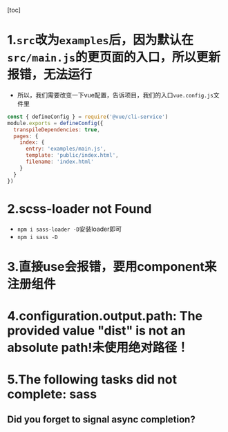 <!--
 * @Author: 41
 * @Date: 2022-05-03 09:37:22
 * @LastEditors: 41
 * @LastEditTime: 2022-05-03 19:59:59
 * @Description: 
-->
[toc]
# 1.`src`改为`examples`后，因为默认在`src/main.js`的更页面的入口，所以更新报错，无法运行
  - 所以，我们需要改变一下vue配置，告诉项目，我们的入口`vue.config.js`文件里
```js
const { defineConfig } = require('@vue/cli-service')
module.exports = defineConfig({
  transpileDependencies: true,
  pages: {
    index: {
      entry: 'examples/main.js',
      template: 'public/index.html',
      filename: 'index.html'
    }
  }
})
```

# 2.scss-loader not Found
  - `npm i sass-loader -D`安装loader即可
  - `npm i sass -D`

# 3.直接use会报错，要用component来注册组件

# 4.configuration.output.path: The provided value "dist" is not an absolute path!未使用绝对路径！

# 5.The following tasks did not complete: sass 
## Did you forget to signal async completion? 
